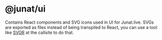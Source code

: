 # @junat/ui

Contains React components and SVG icons used in UI for Junat.live. SVGs are exported as files instead of being transpiled to React, you can use a tool like [SVGR](https://react-svgr.com/) at the callsite to do that.
